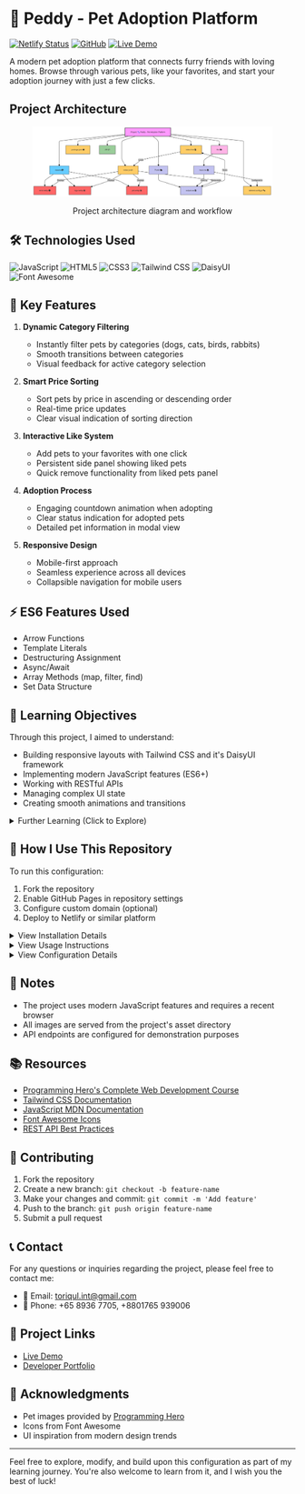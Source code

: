 # 🐾 Peddy - Pet Adoption Platform

[![Netlify Status](https://img.shields.io/badge/Netlify-Success-success?style=flat&logo=netlify)](https://peddy-mybuddy.netlify.app/)
[![GitHub](https://img.shields.io/badge/Tech_Stack-JavaScript-yellow?style=flat&logo=javascript)](https://peddy-mybuddy.netlify.app/)
[![Live Demo](https://img.shields.io/badge/Live-Demo-success?style=flat&logo=netlify)](https://peddy-mybuddy.netlify.app/)

A modern pet adoption platform that connects furry friends with loving homes. Browse through various pets, like your favorites, and start your adoption journey with just a few clicks.

## Project Architecture

<figure>
 <p align="center">
     <img src="./assets/diagram.png" alt="project architecture" />
     <p align="center">Project architecture diagram and workflow</p> 
 </p>
</figure>

## 🛠️ Technologies Used

![JavaScript](https://img.shields.io/badge/JavaScript-F7DF1E?style=for-the-badge&logo=javascript&logoColor=black)
![HTML5](https://img.shields.io/badge/HTML5-E34F26?style=for-the-badge&logo=html5&logoColor=white)
![CSS3](https://img.shields.io/badge/CSS3-1572B6?style=for-the-badge&logo=css3&logoColor=white)
![Tailwind CSS](https://img.shields.io/badge/Tailwind_CSS-38B2AC?style=for-the-badge&logo=tailwind-css&logoColor=white)
![DaisyUI](https://img.shields.io/badge/daisyUI-5A0EF8?style=for-the-badge&logo=daisyui&logoColor=white)
![Font Awesome](https://img.shields.io/badge/Font_Awesome-339AF0?style=for-the-badge&logo=fontawesome&logoColor=white)

## 🌟 Key Features

1. **Dynamic Category Filtering**

   - Instantly filter pets by categories (dogs, cats, birds, rabbits)
   - Smooth transitions between categories
   - Visual feedback for active category selection

2. **Smart Price Sorting**

   - Sort pets by price in ascending or descending order
   - Real-time price updates
   - Clear visual indication of sorting direction

3. **Interactive Like System**

   - Add pets to your favorites with one click
   - Persistent side panel showing liked pets
   - Quick remove functionality from liked pets panel

4. **Adoption Process**

   - Engaging countdown animation when adopting
   - Clear status indication for adopted pets
   - Detailed pet information in modal view

5. **Responsive Design**
   - Mobile-first approach
   - Seamless experience across all devices
   - Collapsible navigation for mobile users

## ⚡ ES6 Features Used

   - Arrow Functions
   - Template Literals
   - Destructuring Assignment
   - Async/Await
   - Array Methods (map, filter, find)
   - Set Data Structure

## 🎯 Learning Objectives

Through this project, I aimed to understand:

- Building responsive layouts with Tailwind CSS and it's DaisyUI framework
- Implementing modern JavaScript features (ES6+)
- Working with RESTful APIs
- Managing complex UI state
- Creating smooth animations and transitions

<details>
<summary>Further Learning (Click to Explore)</summary>

- Implement user authentication
- Add pet search functionality
- Create admin dashboard
- Integrate payment processing
- Add real-time chat feature
</details>

## 🔄 How I Use This Repository

To run this configuration:

1. Fork the repository
2. Enable GitHub Pages in repository settings
3. Configure custom domain (optional)
4. Deploy to Netlify or similar platform

<details>
<summary>View Installation Details</summary>

1. Clone the repository:
```bash
git clone https://github.com/TheToriqul/peddy-mybuddy.git
```

2. Navigate to the project directory:

```bash
cd peddy-mybuddy
```

3. Open `index.html` in your preferred browser or use a local server:

```bash
npm run build
```

</details>

<details>
<summary>View Usage Instructions</summary>

1. Browse pets by category using the category filters
2. Sort pets by price using the sort button
3. Like pets by clicking the heart icon
4. View detailed information by clicking the details button
5. Start adoption process by clicking the adopt button
</details>

<details>
<summary>View Configuration Details</summary>

The project uses the following APIs:

- `/api/peddy/pets` - Fetch all pets
- `/api/peddy/categories` - Fetch pet categories
- `/api/peddy/category/{category}` - Fetch pets by category
- `/api/peddy/pet/{id}` - Fetch specific pet details
</details>

## 📝 Notes

- The project uses modern JavaScript features and requires a recent browser
- All images are served from the project's asset directory
- API endpoints are configured for demonstration purposes

## 📚 Resources

- [Programming Hero's Complete Web Development Course](https://web.programming-hero.com/home)
- [Tailwind CSS Documentation](https://tailwindcss.com/docs)
- [JavaScript MDN Documentation](https://developer.mozilla.org/en-US/docs/Web/JavaScript)
- [Font Awesome Icons](https://fontawesome.com/icons)
- [REST API Best Practices](https://restfulapi.net/)

## 🤝 Contributing

1. Fork the repository
2. Create a new branch: `git checkout -b feature-name`
3. Make your changes and commit: `git commit -m 'Add feature'`
4. Push to the branch: `git push origin feature-name`
5. Submit a pull request

## 📞 Contact

For any questions or inquiries regarding the project, please feel free to contact me:

- 📧 Email: toriqul.int@gmail.com
- 📱 Phone: +65 8936 7705, +8801765 939006

## 🔗 Project Links

- [Live Demo](https://peddy-mybuddy.netlify.app/)
- [Developer Portfolio](https://thetoriqul.netlify.app/)

## 🙏 Acknowledgments

- Pet images provided by [Programming Hero](https://www.programming-hero.com/)
- Icons from Font Awesome
- UI inspiration from modern design trends

---

Feel free to explore, modify, and build upon this configuration as part of my learning journey. You're also welcome to learn from it, and I wish you the best of luck!
